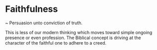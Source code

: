 # Faithfulness
~ Persuasion unto conviction of truth.

This is less of our modern thinking which moves toward simple ongoing presence or even profession.
The Biblical concept is driving at the character of the faithful one to adhere to a creed.
